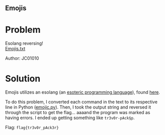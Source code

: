 ## Emojis
# Problem
Esolang reversing!  
[Emojis.txt](./Emojis.txt)  

Author: JC01010

# Solution
Emojis utilizes an esolang (an [esoteric programming language](https://en.wikipedia.org/wiki/Esoteric_programming_language)), found [here](https://esolangs.org/wiki/Emoji-gramming).

To do this problem, I converted each command in the text to its respective line in Python ([emojic.py](./emojic.py)). Then, I took the output string and reversed it through the script to get the flag... aaaand the program was marked as having errors. I ended up getting something like `tr3v0r-pAck§p`.

Flag: `flag{tr3v0r_pAck3r}`